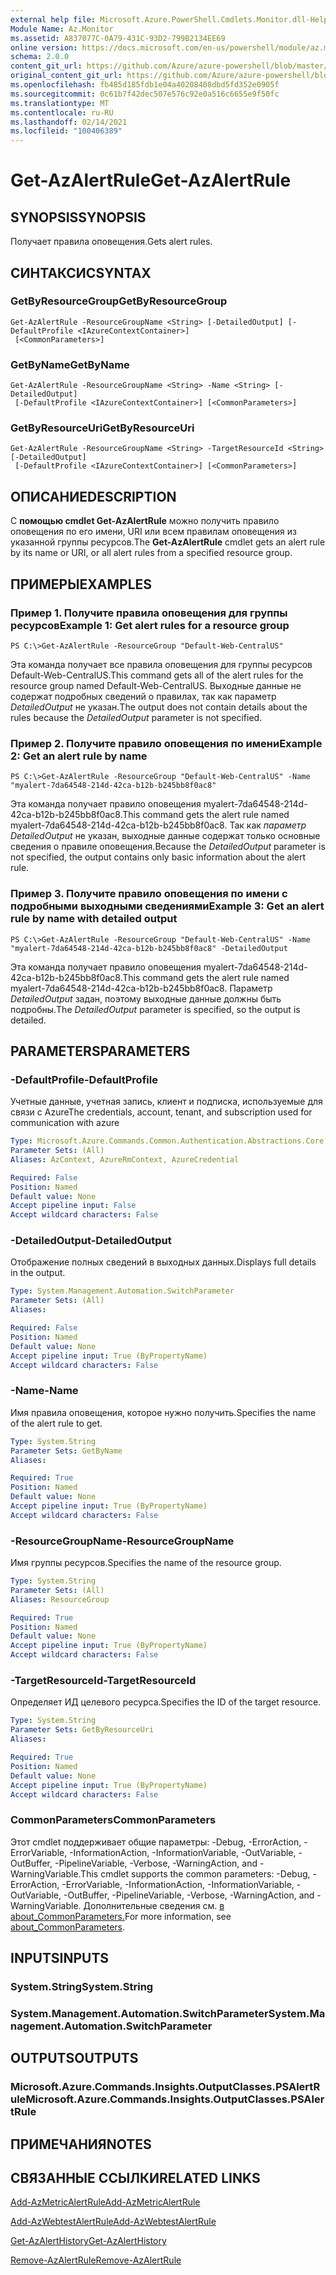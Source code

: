 ```yaml
---
external help file: Microsoft.Azure.PowerShell.Cmdlets.Monitor.dll-Help.xml
Module Name: Az.Monitor
ms.assetid: A837077C-0A79-431C-93D2-799B2134EE69
online version: https://docs.microsoft.com/en-us/powershell/module/az.monitor/get-azalertrule
schema: 2.0.0
content_git_url: https://github.com/Azure/azure-powershell/blob/master/src/Monitor/Monitor/help/Get-AzAlertRule.md
original_content_git_url: https://github.com/Azure/azure-powershell/blob/master/src/Monitor/Monitor/help/Get-AzAlertRule.md
ms.openlocfilehash: fb485d185fdb1e04a40208408dbd5fd352e0905f
ms.sourcegitcommit: 0c61b7f42dec507e576c92e0a516c6655e9f50fc
ms.translationtype: MT
ms.contentlocale: ru-RU
ms.lasthandoff: 02/14/2021
ms.locfileid: "100406389"
---
```

# <span data-ttu-id="3fb9d-101">Get-AzAlertRule</span><span class="sxs-lookup"><span data-stu-id="3fb9d-101">Get-AzAlertRule</span></span>

## <span data-ttu-id="3fb9d-102">SYNOPSIS</span><span class="sxs-lookup"><span data-stu-id="3fb9d-102">SYNOPSIS</span></span>
<span data-ttu-id="3fb9d-103">Получает правила оповещения.</span><span class="sxs-lookup"><span data-stu-id="3fb9d-103">Gets alert rules.</span></span>

## <span data-ttu-id="3fb9d-104">СИНТАКСИС</span><span class="sxs-lookup"><span data-stu-id="3fb9d-104">SYNTAX</span></span>

### <span data-ttu-id="3fb9d-105">GetByResourceGroup</span><span class="sxs-lookup"><span data-stu-id="3fb9d-105">GetByResourceGroup</span></span>
```
Get-AzAlertRule -ResourceGroupName <String> [-DetailedOutput] [-DefaultProfile <IAzureContextContainer>]
 [<CommonParameters>]
```

### <span data-ttu-id="3fb9d-106">GetByName</span><span class="sxs-lookup"><span data-stu-id="3fb9d-106">GetByName</span></span>
```
Get-AzAlertRule -ResourceGroupName <String> -Name <String> [-DetailedOutput]
 [-DefaultProfile <IAzureContextContainer>] [<CommonParameters>]
```

### <span data-ttu-id="3fb9d-107">GetByResourceUri</span><span class="sxs-lookup"><span data-stu-id="3fb9d-107">GetByResourceUri</span></span>
```
Get-AzAlertRule -ResourceGroupName <String> -TargetResourceId <String> [-DetailedOutput]
 [-DefaultProfile <IAzureContextContainer>] [<CommonParameters>]
```

## <span data-ttu-id="3fb9d-108">ОПИСАНИЕ</span><span class="sxs-lookup"><span data-stu-id="3fb9d-108">DESCRIPTION</span></span>
<span data-ttu-id="3fb9d-109">С **помощью cmdlet Get-AzAlertRule** можно получить правило оповещения по его имени, URI или всем правилам оповещения из указанной группы ресурсов.</span><span class="sxs-lookup"><span data-stu-id="3fb9d-109">The **Get-AzAlertRule** cmdlet gets an alert rule by its name or URI, or all alert rules from a specified resource group.</span></span>

## <span data-ttu-id="3fb9d-110">ПРИМЕРЫ</span><span class="sxs-lookup"><span data-stu-id="3fb9d-110">EXAMPLES</span></span>

### <span data-ttu-id="3fb9d-111">Пример 1. Получите правила оповещения для группы ресурсов</span><span class="sxs-lookup"><span data-stu-id="3fb9d-111">Example 1: Get alert rules for a resource group</span></span>
```
PS C:\>Get-AzAlertRule -ResourceGroup "Default-Web-CentralUS"
```

<span data-ttu-id="3fb9d-112">Эта команда получает все правила оповещения для группы ресурсов Default-Web-CentralUS.</span><span class="sxs-lookup"><span data-stu-id="3fb9d-112">This command gets all of the alert rules for the resource group named Default-Web-CentralUS.</span></span>
<span data-ttu-id="3fb9d-113">Выходные данные не содержат подробных сведений о правилах, так как параметр *DetailedOutput* не указан.</span><span class="sxs-lookup"><span data-stu-id="3fb9d-113">The output does not contain details about the rules because the *DetailedOutput* parameter is not specified.</span></span>

### <span data-ttu-id="3fb9d-114">Пример 2. Получите правило оповещения по имени</span><span class="sxs-lookup"><span data-stu-id="3fb9d-114">Example 2: Get an alert rule by name</span></span>
```
PS C:\>Get-AzAlertRule -ResourceGroup "Default-Web-CentralUS" -Name "myalert-7da64548-214d-42ca-b12b-b245bb8f0ac8"
```

<span data-ttu-id="3fb9d-115">Эта команда получает правило оповещения myalert-7da64548-214d-42ca-b12b-b245bb8f0ac8.</span><span class="sxs-lookup"><span data-stu-id="3fb9d-115">This command gets the alert rule named myalert-7da64548-214d-42ca-b12b-b245bb8f0ac8.</span></span>
<span data-ttu-id="3fb9d-116">Так как *параметр DetailedOutput* не указан, выходные данные содержат только основные сведения о правиле оповещения.</span><span class="sxs-lookup"><span data-stu-id="3fb9d-116">Because the *DetailedOutput* parameter is not specified, the output contains only basic information about the alert rule.</span></span>

### <span data-ttu-id="3fb9d-117">Пример 3. Получите правило оповещения по имени с подробными выходными сведениями</span><span class="sxs-lookup"><span data-stu-id="3fb9d-117">Example 3: Get an alert rule by name with detailed output</span></span>
```
PS C:\>Get-AzAlertRule -ResourceGroup "Default-Web-CentralUS" -Name "myalert-7da64548-214d-42ca-b12b-b245bb8f0ac8" -DetailedOutput
```

<span data-ttu-id="3fb9d-118">Эта команда получает правило оповещения myalert-7da64548-214d-42ca-b12b-b245bb8f0ac8.</span><span class="sxs-lookup"><span data-stu-id="3fb9d-118">This command gets the alert rule named myalert-7da64548-214d-42ca-b12b-b245bb8f0ac8.</span></span>
<span data-ttu-id="3fb9d-119">Параметр *DetailedOutput* задан, поэтому выходные данные должны быть подробны.</span><span class="sxs-lookup"><span data-stu-id="3fb9d-119">The *DetailedOutput* parameter is specified, so the output is detailed.</span></span>

## <span data-ttu-id="3fb9d-120">PARAMETERS</span><span class="sxs-lookup"><span data-stu-id="3fb9d-120">PARAMETERS</span></span>

### <span data-ttu-id="3fb9d-121">-DefaultProfile</span><span class="sxs-lookup"><span data-stu-id="3fb9d-121">-DefaultProfile</span></span>
<span data-ttu-id="3fb9d-122">Учетные данные, учетная запись, клиент и подписка, используемые для связи с Azure</span><span class="sxs-lookup"><span data-stu-id="3fb9d-122">The credentials, account, tenant, and subscription used for communication with azure</span></span>

```yaml
Type: Microsoft.Azure.Commands.Common.Authentication.Abstractions.Core.IAzureContextContainer
Parameter Sets: (All)
Aliases: AzContext, AzureRmContext, AzureCredential

Required: False
Position: Named
Default value: None
Accept pipeline input: False
Accept wildcard characters: False
```

### <span data-ttu-id="3fb9d-123">-DetailedOutput</span><span class="sxs-lookup"><span data-stu-id="3fb9d-123">-DetailedOutput</span></span>
<span data-ttu-id="3fb9d-124">Отображение полных сведений в выходных данных.</span><span class="sxs-lookup"><span data-stu-id="3fb9d-124">Displays full details in the output.</span></span>

```yaml
Type: System.Management.Automation.SwitchParameter
Parameter Sets: (All)
Aliases:

Required: False
Position: Named
Default value: None
Accept pipeline input: True (ByPropertyName)
Accept wildcard characters: False
```

### <span data-ttu-id="3fb9d-125">-Name</span><span class="sxs-lookup"><span data-stu-id="3fb9d-125">-Name</span></span>
<span data-ttu-id="3fb9d-126">Имя правила оповещения, которое нужно получить.</span><span class="sxs-lookup"><span data-stu-id="3fb9d-126">Specifies the name of the alert rule to get.</span></span>

```yaml
Type: System.String
Parameter Sets: GetByName
Aliases:

Required: True
Position: Named
Default value: None
Accept pipeline input: True (ByPropertyName)
Accept wildcard characters: False
```

### <span data-ttu-id="3fb9d-127">-ResourceGroupName</span><span class="sxs-lookup"><span data-stu-id="3fb9d-127">-ResourceGroupName</span></span>
<span data-ttu-id="3fb9d-128">Имя группы ресурсов.</span><span class="sxs-lookup"><span data-stu-id="3fb9d-128">Specifies the name of the resource group.</span></span>

```yaml
Type: System.String
Parameter Sets: (All)
Aliases: ResourceGroup

Required: True
Position: Named
Default value: None
Accept pipeline input: True (ByPropertyName)
Accept wildcard characters: False
```

### <span data-ttu-id="3fb9d-129">-TargetResourceId</span><span class="sxs-lookup"><span data-stu-id="3fb9d-129">-TargetResourceId</span></span>
<span data-ttu-id="3fb9d-130">Определяет ИД целевого ресурса.</span><span class="sxs-lookup"><span data-stu-id="3fb9d-130">Specifies the ID of the target resource.</span></span>

```yaml
Type: System.String
Parameter Sets: GetByResourceUri
Aliases:

Required: True
Position: Named
Default value: None
Accept pipeline input: True (ByPropertyName)
Accept wildcard characters: False
```

### <span data-ttu-id="3fb9d-131">CommonParameters</span><span class="sxs-lookup"><span data-stu-id="3fb9d-131">CommonParameters</span></span>
<span data-ttu-id="3fb9d-132">Этот cmdlet поддерживает общие параметры: -Debug, -ErrorAction, -ErrorVariable, -InformationAction, -InformationVariable, -OutVariable, -OutBuffer, -PipelineVariable, -Verbose, -WarningAction, and -WarningVariable.</span><span class="sxs-lookup"><span data-stu-id="3fb9d-132">This cmdlet supports the common parameters: -Debug, -ErrorAction, -ErrorVariable, -InformationAction, -InformationVariable, -OutVariable, -OutBuffer, -PipelineVariable, -Verbose, -WarningAction, and -WarningVariable.</span></span> <span data-ttu-id="3fb9d-133">Дополнительные сведения см. [в about_CommonParameters.](https://go.microsoft.com/fwlink/?LinkID=113216)</span><span class="sxs-lookup"><span data-stu-id="3fb9d-133">For more information, see [about_CommonParameters](https://go.microsoft.com/fwlink/?LinkID=113216).</span></span>

## <span data-ttu-id="3fb9d-134">INPUTS</span><span class="sxs-lookup"><span data-stu-id="3fb9d-134">INPUTS</span></span>

### <span data-ttu-id="3fb9d-135">System.String</span><span class="sxs-lookup"><span data-stu-id="3fb9d-135">System.String</span></span>

### <span data-ttu-id="3fb9d-136">System.Management.Automation.SwitchParameter</span><span class="sxs-lookup"><span data-stu-id="3fb9d-136">System.Management.Automation.SwitchParameter</span></span>

## <span data-ttu-id="3fb9d-137">OUTPUTS</span><span class="sxs-lookup"><span data-stu-id="3fb9d-137">OUTPUTS</span></span>

### <span data-ttu-id="3fb9d-138">Microsoft.Azure.Commands.Insights.OutputClasses.PSAlertRule</span><span class="sxs-lookup"><span data-stu-id="3fb9d-138">Microsoft.Azure.Commands.Insights.OutputClasses.PSAlertRule</span></span>

## <span data-ttu-id="3fb9d-139">ПРИМЕЧАНИЯ</span><span class="sxs-lookup"><span data-stu-id="3fb9d-139">NOTES</span></span>

## <span data-ttu-id="3fb9d-140">СВЯЗАННЫЕ ССЫЛКИ</span><span class="sxs-lookup"><span data-stu-id="3fb9d-140">RELATED LINKS</span></span>


[<span data-ttu-id="3fb9d-141">Add-AzMetricAlertRule</span><span class="sxs-lookup"><span data-stu-id="3fb9d-141">Add-AzMetricAlertRule</span></span>](./Add-AzMetricAlertRule.md)

[<span data-ttu-id="3fb9d-142">Add-AzWebtestAlertRule</span><span class="sxs-lookup"><span data-stu-id="3fb9d-142">Add-AzWebtestAlertRule</span></span>](./Add-AzWebtestAlertRule.md)

[<span data-ttu-id="3fb9d-143">Get-AzAlertHistory</span><span class="sxs-lookup"><span data-stu-id="3fb9d-143">Get-AzAlertHistory</span></span>](./Get-AzAlertHistory.md)

[<span data-ttu-id="3fb9d-144">Remove-AzAlertRule</span><span class="sxs-lookup"><span data-stu-id="3fb9d-144">Remove-AzAlertRule</span></span>](./Remove-AzAlertRule.md)


